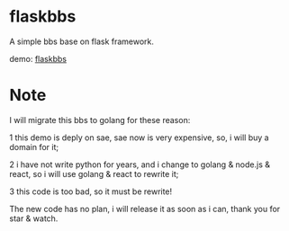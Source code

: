 flaskbbs
========

A simple bbs base on flask framework.

demo: [flaskbbs](http://flaskbbs.sinaapp.com/bbs/)

# Note

I will migrate this bbs to golang for these reason:

1 this demo is deply on sae, sae now is very expensive, so, i will buy a domain for it;

2 i have not write python for years, and i change to golang & node.js & react, so i will use golang & react to rewrite it;

3 this code is too bad, so it must be rewrite!

The new code has no plan, i will release it as soon as i can, thank you for star & watch.

